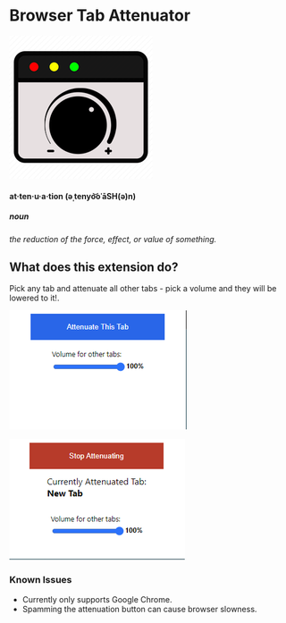 # Browser Tab Attenuator
![Logo](./images/logo-256.png)

#### **at·ten·u·a·tion (əˌtenyo͝oˈāSH(ə)n)**
##### noun
*the reduction of the force, effect, or value of something.*


## What does this extension do?
Pick any tab and attenuate all other tabs - pick a volume and they will be lowered to it!.

![Off](./images/attenuator-off.png)

![On](./images/attenuator-on.png)



### Known Issues
- Currently only supports Google Chrome.
- Spamming the attenuation button can cause browser slowness.


